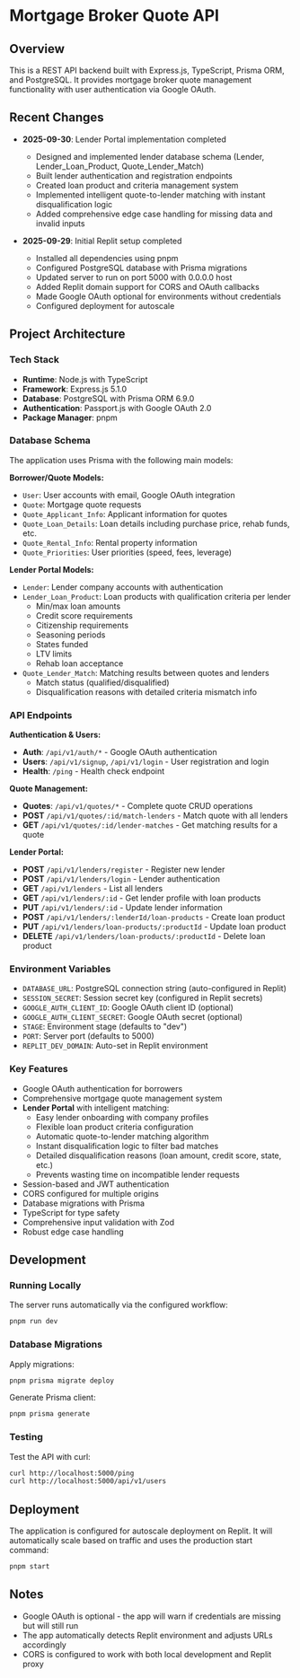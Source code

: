 # Mortgage Broker Quote API

## Overview
This is a REST API backend built with Express.js, TypeScript, Prisma ORM, and PostgreSQL. It provides mortgage broker quote management functionality with user authentication via Google OAuth.

## Recent Changes
- **2025-09-30**: Lender Portal implementation completed
  - Designed and implemented lender database schema (Lender, Lender_Loan_Product, Quote_Lender_Match)
  - Built lender authentication and registration endpoints
  - Created loan product and criteria management system
  - Implemented intelligent quote-to-lender matching with instant disqualification logic
  - Added comprehensive edge case handling for missing data and invalid inputs
  
- **2025-09-29**: Initial Replit setup completed
  - Installed all dependencies using pnpm
  - Configured PostgreSQL database with Prisma migrations
  - Updated server to run on port 5000 with 0.0.0.0 host
  - Added Replit domain support for CORS and OAuth callbacks
  - Made Google OAuth optional for environments without credentials
  - Configured deployment for autoscale

## Project Architecture

### Tech Stack
- **Runtime**: Node.js with TypeScript
- **Framework**: Express.js 5.1.0
- **Database**: PostgreSQL with Prisma ORM 6.9.0
- **Authentication**: Passport.js with Google OAuth 2.0
- **Package Manager**: pnpm

### Database Schema
The application uses Prisma with the following main models:

**Borrower/Quote Models:**
- `User`: User accounts with email, Google OAuth integration
- `Quote`: Mortgage quote requests
- `Quote_Applicant_Info`: Applicant information for quotes
- `Quote_Loan_Details`: Loan details including purchase price, rehab funds, etc.
- `Quote_Rental_Info`: Rental property information
- `Quote_Priorities`: User priorities (speed, fees, leverage)

**Lender Portal Models:**
- `Lender`: Lender company accounts with authentication
- `Lender_Loan_Product`: Loan products with qualification criteria per lender
  - Min/max loan amounts
  - Credit score requirements
  - Citizenship requirements
  - Seasoning periods
  - States funded
  - LTV limits
  - Rehab loan acceptance
- `Quote_Lender_Match`: Matching results between quotes and lenders
  - Match status (qualified/disqualified)
  - Disqualification reasons with detailed criteria mismatch info

### API Endpoints

**Authentication & Users:**
- **Auth**: `/api/v1/auth/*` - Google OAuth authentication
- **Users**: `/api/v1/signup`, `/api/v1/login` - User registration and login
- **Health**: `/ping` - Health check endpoint

**Quote Management:**
- **Quotes**: `/api/v1/quotes/*` - Complete quote CRUD operations
- **POST** `/api/v1/quotes/:id/match-lenders` - Match quote with all lenders
- **GET** `/api/v1/quotes/:id/lender-matches` - Get matching results for a quote

**Lender Portal:**
- **POST** `/api/v1/lenders/register` - Register new lender
- **POST** `/api/v1/lenders/login` - Lender authentication
- **GET** `/api/v1/lenders` - List all lenders
- **GET** `/api/v1/lenders/:id` - Get lender profile with loan products
- **PUT** `/api/v1/lenders/:id` - Update lender information
- **POST** `/api/v1/lenders/:lenderId/loan-products` - Create loan product
- **PUT** `/api/v1/lenders/loan-products/:productId` - Update loan product
- **DELETE** `/api/v1/lenders/loan-products/:productId` - Delete loan product

### Environment Variables
- `DATABASE_URL`: PostgreSQL connection string (auto-configured in Replit)
- `SESSION_SECRET`: Session secret key (configured in Replit secrets)
- `GOOGLE_AUTH_CLIENT_ID`: Google OAuth client ID (optional)
- `GOOGLE_AUTH_CLIENT_SECRET`: Google OAuth secret (optional)
- `STAGE`: Environment stage (defaults to "dev")
- `PORT`: Server port (defaults to 5000)
- `REPLIT_DEV_DOMAIN`: Auto-set in Replit environment

### Key Features
- Google OAuth authentication for borrowers
- Comprehensive mortgage quote management system
- **Lender Portal** with intelligent matching:
  - Easy lender onboarding with company profiles
  - Flexible loan product criteria configuration
  - Automatic quote-to-lender matching algorithm
  - Instant disqualification logic to filter bad matches
  - Detailed disqualification reasons (loan amount, credit score, state, etc.)
  - Prevents wasting time on incompatible lender requests
- Session-based and JWT authentication
- CORS configured for multiple origins
- Database migrations with Prisma
- TypeScript for type safety
- Comprehensive input validation with Zod
- Robust edge case handling

## Development

### Running Locally
The server runs automatically via the configured workflow:
```bash
pnpm run dev
```

### Database Migrations
Apply migrations:
```bash
pnpm prisma migrate deploy
```

Generate Prisma client:
```bash
pnpm prisma generate
```

### Testing
Test the API with curl:
```bash
curl http://localhost:5000/ping
curl http://localhost:5000/api/v1/users
```

## Deployment
The application is configured for autoscale deployment on Replit. It will automatically scale based on traffic and uses the production start command:
```bash
pnpm start
```

## Notes
- Google OAuth is optional - the app will warn if credentials are missing but will still run
- The app automatically detects Replit environment and adjusts URLs accordingly
- CORS is configured to work with both local development and Replit proxy
